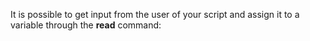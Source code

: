 It is possible to get input from the user of your script and assign it to a variable through the **read** command: